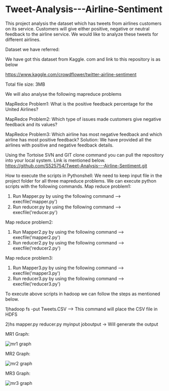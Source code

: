 # Tweet-Analysis---Airline-Sentiment
This project analysis the dataset which has tweets from airlines customers on its service.
Customers will give either positive, negative or neutral feedback to the airline service. We would like to analyze these tweets for different airlines.

Dataset we have referred:

We have got this dataset from Kaggle. com and link to this repository is as below

https://www.kaggle.com/crowdflower/twitter-airline-sentiment

Total file size: 3MB

We will also analyse the following mapreduce problems

MapRedce Problem1:
What is the positive feedback percentage for the United Airlines?


MapRedce Problem2:
Which type of issues made customers give negative feedback and its values?

MapRedce Problem3:
Which airline has most negative feedback and which airline has most positive feedback?
Solution:
We have provided all the airlines with positive and negative feedback details. 

Using the Tortoise SVN and GIT clone command you can pull the repository into your local system. Link is mentioned below.
https://github.com/S525754/Tweet-Analysis---Airline-Sentiment.git

How to execute the scripts in Pythonshell:
We need to keep input file in the project folder for all three mapreduce problems. We can execute python scripts with the following commands. 
Map reduce problem1:
1) Run Mapper.py by using the following command --> execfile('mapper.py')
2) Run reducer.py by using the following command --> execfile('reducer.py')

Map reduce problem2:
1) Run Mapper2.py by using the following command --> execfile('mapper2.py')
2) Run reducer2.py by using the following command --> execfile('reducer2.py')

Map reduce problem3:
1) Run Mapper3.py by using the following command --> execfile('mapper3.py')
2) Run reducer3.py by using the following command --> execfile('reducer3.py')

To execute above scripts in hadoop we can follow the steps as mentioned below.

1)hadoop fs -put Tweets.CSV -->  This command will place the CSV file in HDFS


2)hs mapper.py reducer.py myinput joboutput  -> Will generate the output

MR1 Graph:

















![mr1 graph](https://cloud.githubusercontent.com/assets/25062249/25032610/202b91ec-209b-11e7-8735-12fcc579fdf1.JPG)

MR2 Graph:


































![mr2 graph](https://cloud.githubusercontent.com/assets/25062249/25032629/5690a646-209b-11e7-88c6-429287dd90c0.JPG)

MR3 Graph:

































![mr3 graph](https://cloud.githubusercontent.com/assets/25062249/25032628/568fc0d2-209b-11e7-9609-e7ca223393bf.JPG)


